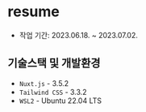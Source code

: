 # resume

- 작업 기간: 2023.06.18. ~ 2023.07.02.

## 기술스택 및 개발환경

- `Nuxt.js` - 3.5.2
- `Tailwind CSS` - 3.3.2
- `WSL2` - Ubuntu 22.04 LTS

